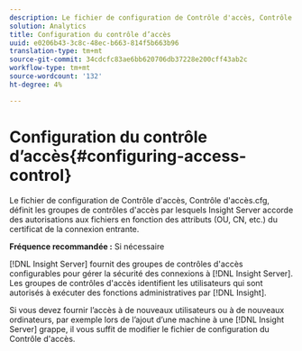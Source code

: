```yaml
---
description: Le fichier de configuration de Contrôle d'accès, Contrôle d'accès.cfg, définit les groupes de contrôles d'accès par lesquels Insight Server accorde des autorisations aux fichiers en fonction des attributs (OU, CN, etc.) du certificat de la connexion entrante.
solution: Analytics
title: Configuration du contrôle d’accès
uuid: e0206b43-3c8c-48ec-b663-814f5b663b96
translation-type: tm+mt
source-git-commit: 34cdcfc83ae6bb620706db37228e200cff43ab2c
workflow-type: tm+mt
source-wordcount: '132'
ht-degree: 4%

---
```



# Configuration du contrôle d’accès{#configuring-access-control}

Le fichier de configuration de Contrôle d&#39;accès, Contrôle d&#39;accès.cfg, définit les groupes de contrôles d&#39;accès par lesquels Insight Server accorde des autorisations aux fichiers en fonction des attributs (OU, CN, etc.) du certificat de la connexion entrante.

**Fréquence recommandée :** Si nécessaire

[!DNL Insight Server] fournit des groupes de contrôles d&#39;accès configurables pour gérer la sécurité des connexions à [!DNL Insight Server]. Les groupes de contrôles d&#39;accès identifient les utilisateurs qui sont autorisés à exécuter des fonctions administratives par [!DNL Insight].

Si vous devez fournir l’accès à de nouveaux utilisateurs ou à de nouveaux ordinateurs, par exemple lors de l’ajout d’une machine à une [!DNL Insight Server] grappe, il vous suffit de modifier le fichier de configuration du Contrôle d&#39;accès.
